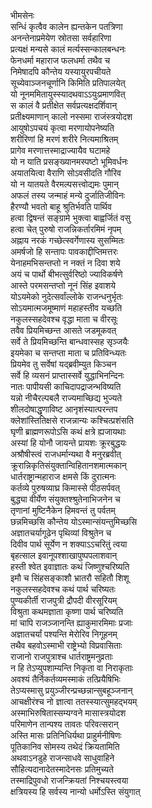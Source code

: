 भीमसेनः  
सन्धिं कृत्वैव कालेन ह्यन्तकेन पतत्रिणा  
अनन्तेनाप्रमेयेण स्रोतसा सर्वहारिणा  
प्रत्यक्षं मन्यसे कालं मर्त्यस्सन्कालबन्धनः  
फेनधर्मा महाराज फलधर्मा तथैव च  
निमेषादपि कौन्तेय यस्यायुरपचीयते  
सूच्येवाञ्जनचूर्णानि किमिति प्रतिपालयेत्  
यो नूनममितायुस्स्यादथवाऽऽयुःप्रमाणवित्  
स कालं वै प्रतीक्षेत सर्वप्रत्यक्षदर्शिवान्  
प्रतीक्ष्यमाणान् कालो नस्समा राजंस्त्रयोदश  
आयुषोऽपचयं कृत्वा मरणायोपनेष्यति  
शरीरिणां हि मरणं शरीरे नित्यमाश्रितम्  
प्रागेव मरणात्तस्माद्राज्यायैव घटामहे  
यो न याति प्रसङ्ख्यानमस्पष्टो भूमिवर्धनः  
अयातयित्वा वैराणि सोऽवसीदति गौरिव  
यो न यातयते वैरमल्पसत्त्वोद्यमः पुमान्  
अफलं तस्य जन्माहं मन्ये दुर्जातिजीविनः  
हैरण्यौ भवतो बाहू श्रुतिर्भवति पार्थिव  
हत्वा द्विषन्तं सङ्ग्रामे भुक्त्वा बाह्वर्जितं वसु  
हत्वा चेत् पुरुषो राजन्निकर्तारमिमं नृपम्  
अह्नाय नरकं गच्छेत्स्वर्गेणास्य सुसम्मितः  
अमर्षजो हि सन्तापः पावकाद्दीप्तिमत्तरः  
येनाहमभिसन्तप्तो न नक्तं न दिवा शये  
अयं च पार्थो बीभत्सुर्वरिष्ठो ज्याविकर्षणे  
आस्ते परमसन्तप्तो नूनं सिंह इवाशये  
योऽयमेको नुदेत्सर्वांल्लोके राजन्धनुर्भृतः  
सोऽयमात्मजमूष्माणं महाहस्तीव यच्छति  
नकुलस्सहदेवश्च वृद्धा माता च वीरसूः  
तवैव प्रियमिच्छन्त आसते जडमूकवत्  
सर्वे ते प्रियमिच्छन्ति बान्धवास्सह सृञ्जयैः  
इयमेका च सन्तप्ता माता च प्रतिविन्ध्यतः  
प्रियमेव तु सर्वेषां यद्ब्रवीम्युत किञ्चन  
सर्वे हि व्यसनं प्राप्तास्सर्वे युद्धाभिनन्दिनः  
नातः पापीयसी काचिदापद्राजन्भविष्यति  
यन्नो नीचैरल्पबलै राज्यमाच्छिद्य भुज्यते  
शीलदोषाद्धृणाविष्ट आनृशंस्यात्परन्तप  
क्लेशांस्तितिक्षसे राजन्नान्यः कश्चित्प्रशंसति  
घृणी ब्राह्मणरूपोऽसि कथं क्षत्रे ह्यजायथाः  
अस्यां हि योनौ जायन्ते प्रायशः क्रूरबुद्धयः  
अश्रौषीस्त्वं राजधर्मान्यथा वै मनुरब्रवीत्  
क्रूरान्निकृतिसंयुक्तान्विहितानशमात्मकान्  
धार्तराष्ट्रान्महाराज क्षमसे किं दुरात्मनः  
कर्तव्ये पुरुषव्याघ्र किमास्से पीठसर्पवत्  
बुद्ध्या वीर्येण संयुक्तश्श्रुतेनाभिजनेन च  
तृणानां मुष्टिनैकेन हिमवन्तं तु पर्वतम्  
छन्नमिच्छसि कौन्तेय योऽस्मान्संयन्तुमिच्छसि  
अज्ञातचर्यागूढेन पृथिव्यां विश्रुतेन च  
दिवीव पार्थ सूर्येण न शक्याऽऽचरितुं त्वया  
बृहत्साल इवानूपश्शाखापुष्पपलाशवान्  
हस्ती श्वेत इवाज्ञातः कथं जिष्णुश्चरिष्यति  
इमौ च सिंहसङ्काशौ भ्रातरौ सहितौ शिशू  
नकुलस्सहदेवश्च कथं पार्थ चरिष्यतः  
पुण्यकीर्ती राजपुत्री द्रौपदी वीरसूरियम्  
विश्रुता कथमज्ञाता कृष्णा पार्थ चरिष्यति  
मां चापि राजञ्जानन्ति ह्याकुमारमिमाः प्रजाः  
अज्ञातचर्यां पश्यन्ति मेरोरिव निगूहनम्  
तथैव बहवोऽस्माभी राष्ट्रेभ्यो विप्रवासिताः  
राजानो राजपुत्राश्च धार्तराष्ट्रमनुव्रताः  
न हि तेऽप्युपशाम्यन्ति निकृता वा निराकृताः  
अवश्यं तैर्निकर्तव्यमस्माकं तत्प्रियैषिभिः  
तेऽप्यस्मासु प्रयुञ्जीरन्प्रच्छन्नान्सुबहूञ्जनान्  
आचक्षीरंश्च नो ज्ञात्वा ततस्स्यात्सुमहद्भयम्  
अस्माभिरुषितास्सम्यग्वने मासास्त्रयोदश  
परिमाणेन तान्पश्य तावतः परिवत्सरान्  
अस्ति मासः प्रतिनिधिर्यथा प्राहुर्मनीषिणः  
पूतिकानिव सोमस्य तथेदं क्रियतामिति  
अथवाऽनडुहे राजन्साधवे साधुवाहिने  
सौहित्यदानादेतस्मादेनसः प्रतिमुच्यते  
तस्माद्रिपुवधो राजन्क्रियतां निश्चयस्त्वया  
क्षत्रियस्य हि सर्वस्य नान्यो धर्मोऽस्ति संयुगात्  
